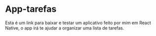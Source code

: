 # App-tarefas
Esta é um link para baixar e testar um aplicativo feito por mim em React Native, o app irá te ajudar a organizar uma lista de tarefas.
